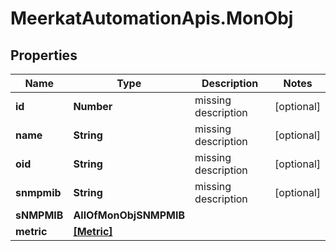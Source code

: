 # MeerkatAutomationApis.MonObj

## Properties
Name | Type | Description | Notes
------------ | ------------- | ------------- | -------------
**id** | **Number** | missing description | [optional] 
**name** | **String** | missing description | [optional] 
**oid** | **String** | missing description | [optional] 
**snmpmib** | **String** | missing description | [optional] 
**sNMPMIB** | **AllOfMonObjSNMPMIB** |  | 
**metric** | [**[Metric]**](Metric.md) |  | 
